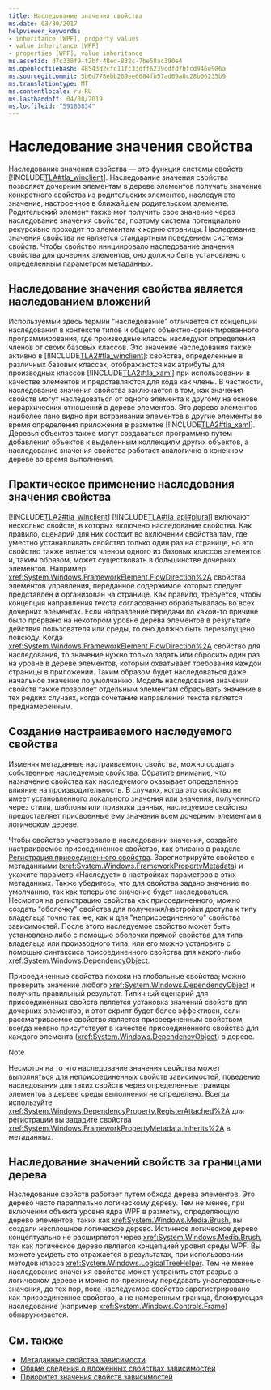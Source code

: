 ```yaml
---
title: Наследование значения свойства
ms.date: 03/30/2017
helpviewer_keywords:
- inheritance [WPF], property values
- value inheritance [WPF]
- properties [WPF], value inheritance
ms.assetid: d7c338f9-f2bf-48ed-832c-7be58ac390e4
ms.openlocfilehash: 48543d2cfc11fc33dff6239cdfd7bfcd946e986a
ms.sourcegitcommit: 5b6d778ebb269ee6684fb57ad69a8c28b06235b9
ms.translationtype: MT
ms.contentlocale: ru-RU
ms.lasthandoff: 04/08/2019
ms.locfileid: "59186834"
---
```

# <a name="property-value-inheritance"></a>Наследование значения свойства
Наследование значения свойства — это функция системы свойств [!INCLUDE[TLA#tla_winclient](../../../../includes/tlasharptla-winclient-md.md)]. Наследование значения свойства позволяет дочерним элементам в дереве элементов получать значение конкретного свойства из родительских элементов, наследуя это значение, настроенное в ближайшем родительском элементе. Родительский элемент также мог получить свое значение через наследование значения свойства, поэтому система потенциально рекурсивно проходит по элементам к корню страницы. Наследование значения свойства не является стандартным поведением системы свойств. Чтобы свойство инициировало наследование значения свойства для дочерних элементов, оно должно быть установлено с определенным параметром метаданных.  

<a name="Property_Value_Inheritance_is_Containment_Inheritance"></a>   
## <a name="property-value-inheritance-is-containment-inheritance"></a>Наследование значения свойства является наследованием вложений  
 Используемый здесь термин "наследование" отличается от концепции наследования в контексте типов и общего объектно-ориентированного программирования, где производные классы наследуют определения членов от своих базовых классов. Это значение наследования также активно в [!INCLUDE[TLA2#tla_winclient](../../../../includes/tla2sharptla-winclient-md.md)]: свойства, определенные в различных базовых классах, отображаются как атрибуты для производных классов [!INCLUDE[TLA2#tla_xaml](../../../../includes/tla2sharptla-xaml-md.md)] при использовании в качестве элементов и представляются для кода как члены. В частности, наследование значения свойства заключается в том, как значения свойств могут наследоваться от одного элемента к другому на основе иерархических отношений в дереве элементов. Это дерево элементов наиболее явно видно при встраивании элементов в другие элементы во время определения приложения в разметке [!INCLUDE[TLA2#tla_xaml](../../../../includes/tla2sharptla-xaml-md.md)]. Деревья объектов также могут создаваться программно путем добавления объектов к выделенным коллекциям других объектов, а наследование значения свойства работает аналогично в конечном дереве во время выполнения.  
  
<a name="Practical_Applications_of_Property_Value_Inheritance"></a>   
## <a name="practical-applications-of-property-value-inheritance"></a>Практическое применение наследования значения свойства  
 [!INCLUDE[TLA2#tla_winclient](../../../../includes/tla2sharptla-winclient-md.md)] [!INCLUDE[TLA#tla_api#plural](../../../../includes/tlasharptla-apisharpplural-md.md)] включают несколько свойств, в которых включено наследование свойства. Как правило, сценарий для них состоит во включении свойства там, где уместно устанавливать свойство только один раз на странице, но это свойство также является членом одного из базовых классов элементов и, таким образом, может существовать в большинстве дочерних элементов. Например <xref:System.Windows.FrameworkElement.FlowDirection%2A> свойства элементов управления, переданное содержимое которых следует представлен и организован на странице. Как правило, требуется, чтобы концепция направления текста согласованно обрабатывалась во всех дочерних элементах. Если направление передачи по какой-то причине было прервано на некотором уровне дерева элементов в результате действия пользователя или среды, то оно должно быть перезапущено повсюду. Когда <xref:System.Windows.FrameworkElement.FlowDirection%2A> свойство для наследования, то значение нужно только задать или сбросить один раз на уровне в дереве элементов, который охватывает требования каждой страницы в приложении. Таким образом будет наследоваться даже начальное значение по умолчанию. Модель наследования значений свойств также позволяет отдельным элементам сбрасывать значение в тех редких случаях, когда сочетание направлений текста является преднамеренным.  
  
<a name="Making_a_Custom_Property_Inheritable"></a>   
## <a name="making-a-custom-property-inheritable"></a>Создание настраиваемого наследуемого свойства  
 Изменяя метаданные настраиваемого свойства, можно создать собственные наследуемые свойства. Обратите внимание, что назначение свойства как наследуемого оказывает определенное влияние на производительность. В случаях, когда это свойство не имеет установленного локального значения или значения, полученного через стили, шаблоны или привязки данных, наследуемое свойство предоставляет присвоенные ему значения всем дочерним элементам в логическом дереве.  
  
 Чтобы свойство участвовало в наследовании значения, создайте настраиваемое присоединенное свойство, как описано в разделе [Регистрация присоединенного свойства](how-to-register-an-attached-property.md). Зарегистрируйте свойство с метаданными (<xref:System.Windows.FrameworkPropertyMetadata>) и укажите параметр «Наследует» в настройках параметров в этих метаданных. Также убедитесь, что для свойства задано значение по умолчанию, так как теперь это значение будет наследоваться. Несмотря на регистрацию свойства как присоединенного, можно создать "оболочку" свойства для получения/настройки доступа к типу владельца точно так же, как и для "неприсоединенного" свойства зависимостей. После этого наследуемое свойство может быть установлено либо с помощью оболочки прямой свойства для типа владельца или производного типа, или его можно установить с помощью синтаксиса присоединенного свойства для какого-либо <xref:System.Windows.DependencyObject>.  
  
 Присоединенные свойства похожи на глобальные свойства; можно проверить значение любого <xref:System.Windows.DependencyObject> и получить правильный результат. Типичный сценарий для присоединенных свойств является установка значений свойств для дочерних элементов, и этот скрипт будет более эффективен, если рассматриваемое свойство является присоединенным свойством, всегда неявно присутствует в качестве присоединенного свойства для каждого элемента (<xref:System.Windows.DependencyObject>) в дереве.  
  
> [!NOTE]
>  Несмотря на то что наследование значения свойства может выполняться для неприсоединенных свойств зависимостей, поведение наследования для таких свойств через определенные границы элементов в дереве среды выполнения не определено. Всегда используйте <xref:System.Windows.DependencyProperty.RegisterAttached%2A> для регистрации вы зададите свойства <xref:System.Windows.FrameworkPropertyMetadata.Inherits%2A> в метаданных.  
  
<a name="InheritanceContext"></a>   
## <a name="inheriting-property-values-across-tree-boundaries"></a>Наследование значений свойств за границами дерева  
 Наследование свойств работает путем обхода дерева элементов. Это дерево часто параллельно логическому дереву. Тем не менее, при включении объекта уровня ядра WPF в разметку, определяющую дерево элементов, таких как <xref:System.Windows.Media.Brush>, вы создали несплошное логическое дерево. Истинное логическое дерево концептуально не расширяется через <xref:System.Windows.Media.Brush>, так как логическое дерево является концепцией уровня среды WPF. Вы можете увидеть это отражается в результатах, при использовании методов класса <xref:System.Windows.LogicalTreeHelper>. Тем не менее наследование значения свойства может устранить этот разрыв в логическом дереве и можно по-прежнему передавать унаследованные значения, до тех пор, пока наследуемое свойство зарегистрировано как присоединенное свойство, а не намеренным граница, блокирующая наследование (например <xref:System.Windows.Controls.Frame>) обнаруживается.  
  
## <a name="see-also"></a>См. также

- [Метаданные свойства зависимости](dependency-property-metadata.md)
- [Общие сведения о вложенных свойствах зависимостей](attached-properties-overview.md)
- [Приоритет значения свойств зависимостей](dependency-property-value-precedence.md)
